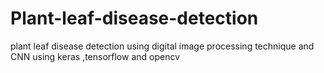 # Plant-leaf-disease-detection
plant leaf disease detection using digital image processing technique and CNN using keras ,tensorflow and opencv
